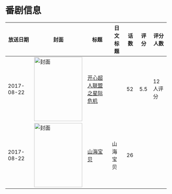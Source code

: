 # 番剧信息

|放送日期|封面|标题|日文标题|话数|评分|评分人数|
|---|---|---|---|---|---|---|
|2017-08-22|<img src="https://lain.bgm.tv/pic/cover/c/e6/23/320422_MGzmh.jpg" alt="封面" style="width:150px;height:200px;object-fit:cover;">|[开心超人联盟之星际危机](https://bangumi.tv/subject/320422)||52|5.5|12人评分|
|2017-08-22|<img src="https://lain.bgm.tv/pic/cover/c/7a/b6/229525_ML3J5.jpg" alt="封面" style="width:150px;height:200px;object-fit:cover;">|[山海宝贝](https://bangumi.tv/subject/229525)|山海宝贝|26|||
